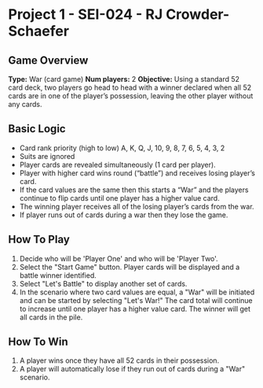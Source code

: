 
# Project 1 - SEI-024 - RJ Crowder-Schaefer

## Game Overview

**Type:** War (card game)
**Num players:** 2
**Objective:** Using a standard 52 card deck, two players go head to head with a winner declared when all 52 cards are in one of the player’s possession, leaving the other player without any cards.

## Basic Logic

* Card rank priority (high to low) A, K, Q, J, 10, 9, 8, 7, 6, 5, 4, 3, 2
* Suits are ignored
* Player cards are revealed simultaneously (1 card per player).
* Player with higher card wins round (“battle”) and receives losing player’s card.
* If the card values are the same then this starts a “War” and the players continue to flip cards until one player has a higher value card.
* The winning player receives all of the losing player’s cards from the war.
* If player runs out of cards during a war then they lose the game.

## How To Play

1. Decide who will be 'Player One' and who will be 'Player Two'.
2. Select the "Start Game" button. Player cards will be displayed and a battle winner identified.
3. Select "Let's Battle" to display another set of cards.
4. In the scenario where two card values are equal, a "War" will be initiated and can be started by selecting "Let's War!" The card total will continue to increase until one player has a higher value card. The winner will get all cards in the pile.

## How To Win

1. A player wins once they have all 52 cards in their possession.
2. A player will automatically lose if they run out of cards during a "War" scenario.